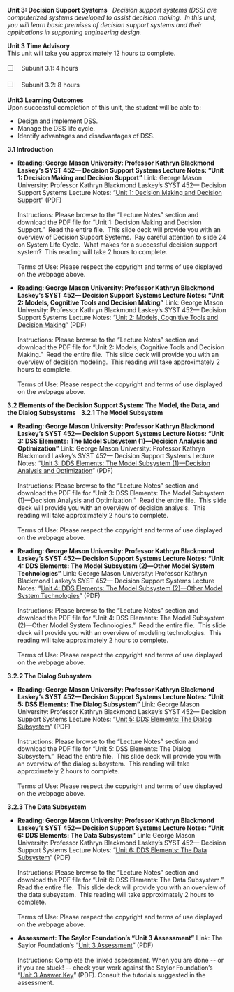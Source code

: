 **Unit 3: Decision Support Systems** <span id="3"></span> 
*Decision support systems (DSS) are computerized systems developed to
assist decision making.  In this unit, you will learn basic premises of
decision support systems and their applications in supporting
engineering design.*

**Unit 3 Time Advisory**  
This unit will take you approximately 12 hours to complete.  
  
 <span
style="color: rgb(85, 85, 85); font-family: 'Myriad Pro', 'Gill Sans', 'Gill Sans MT', Calibri, sans-serif; font-size: 16px; line-height: 24px; text-align: left; -webkit-text-size-adjust: none; ">☐
   </span>Subunit 3.1: 4 hours  
  
 <span
style="color: rgb(85, 85, 85); font-family: 'Myriad Pro', 'Gill Sans', 'Gill Sans MT', Calibri, sans-serif; font-size: 16px; line-height: 24px; text-align: left; -webkit-text-size-adjust: none; ">☐
   </span>Subunit 3.2: 8 hours

**Unit3 Learning Outcomes**  
Upon successful completion of this unit, the student will be able to:  
-   Design and implement DSS.
-   Manage the DSS life cycle.
-   Identify advantages and disadvantages of DSS. 

**3.1 Introduction** <span id="3.1"></span> 
-   **Reading: George Mason University: Professor Kathryn Blackmond
    Laskey’s SYST 452— Decision Support Systems Lecture Notes: “Unit 1:
    Decision Making and Decision Support”**
    Link: George Mason University: Professor Kathryn Blackmond Laskey’s
    SYST 452— Decision Support Systems Lecture Notes: “[Unit 1: Decision
    Making and Decision
    Support](http://volgenau.gmu.edu/~klaskey/SYST542/)” (PDF)  
        
     Instructions: Please browse to the “Lecture Notes” section and
    download the PDF file for “Unit 1: Decision Making and Decision
    Support.”  Read the entire file.  This slide deck will provide you
    with an overview of Decision Support Systems.  Pay careful attention
    to slide 24 on System Life Cycle.  What makes for a successful
    decision support system?  This reading will take 2 hours to
    complete.  
        
     Terms of Use: Please respect the copyright and terms of use
    displayed on the webpage above.

-   **Reading: George Mason University: Professor Kathryn Blackmond
    Laskey’s SYST 452— Decision Support Systems Lecture Notes: “Unit 2:
    Models, Cognitive Tools and Decision Making”**
    Link: George Mason University: Professor Kathryn Blackmond Laskey’s
    SYST 452— Decision Support Systems Lecture Notes: “[Unit 2: Models,
    Cognitive Tools and Decision
    Making](http://volgenau.gmu.edu/~klaskey/SYST542/)” (PDF)  
        
     Instructions: Please browse to the “Lecture Notes” section and
    download the PDF file for “Unit 2: Models, Cognitive Tools and
    Decision Making.”  Read the entire file.  This slide deck will
    provide you with an overview of decision modeling.  This reading
    will take approximately 2 hours to complete.  
        
     Terms of Use: Please respect the copyright and terms of use
    displayed on the webpage above.

**3.2 Elements of the Decision Support System: The Model, the Data, and
the Dialog Subsystems** <span id="3.2"></span> 
**3.2.1 The Model Subsystem** <span id="3.2.1"></span> 
-   **Reading: George Mason University: Professor Kathryn Blackmond
    Laskey’s SYST 452— Decision Support Systems Lecture Notes: “Unit 3:
    DSS Elements: The Model Subsystem (1)—Decision Analysis and
    Optimization”**
    Link: George Mason University: Professor Kathryn Blackmond Laskey’s
    SYST 452— Decision Support Systems Lecture Notes: “[Unit 3: DDS
    Elements: The Model Subsystem (1)—Decision Analysis and
    Optimization](http://volgenau.gmu.edu/~klaskey/SYST542/)” (PDF)  
        
     Instructions: Please browse to the “Lecture Notes” section and
    download the PDF file for “Unit 3: DSS Elements: The Model Subsystem
    (1)—Decision Analysis and Optimization.”  Read the entire file. 
    This slide deck will provide you with an overview of decision
    analysis.  This reading will take approximately 2 hours to
    complete.  
        
     Terms of Use: Please respect the copyright and terms of use
    displayed on the webpage above.

-   **Reading: George Mason University: Professor Kathryn Blackmond
    Laskey’s SYST 452— Decision Support Systems Lecture Notes: “Unit 4:
    DDS Elements: The Model Subsystem (2)—Other Model System
    Technologies”**
    Link: George Mason University: Professor Kathryn Blackmond Laskey’s
    SYST 452— Decision Support Systems Lecture Notes: “[Unit 4: DDS
    Elements: The Model Subsystem (2)—Other Model System
    Technologies](http://volgenau.gmu.edu/~klaskey/SYST542/)” (PDF)  
        
     Instructions: Please browse to the “Lecture Notes” section and
    download the PDF file for “Unit 4: DSS Elements: The Model Subsystem
    (2)—Other Model System Technologies.”  Read the entire file.  This
    slide deck will provide you with an overview of modeling
    technologies.  This reading will take approximately 2 hours to
    complete.  
        
     Terms of Use: Please respect the copyright and terms of use
    displayed on the webpage above.

**3.2.2 The Dialog Subsystem** <span id="3.2.2"></span> 
-   **Reading: George Mason University: Professor Kathryn Blackmond
    Laskey’s SYST 452— Decision Support Systems Lecture Notes: “Unit 5:
    DSS Elements: The Dialog Subsystem”**
    Link: George Mason University: Professor Kathryn Blackmond Laskey’s
    SYST 452— Decision Support Systems Lecture Notes: “[Unit 5: DDS
    Elements: The Dialog
    Subsystem](http://volgenau.gmu.edu/~klaskey/SYST542/)” (PDF)  
        
     Instructions: Please browse to the “Lecture Notes” section and
    download the PDF file for “Unit 5: DSS Elements: The Dialog
    Subsystem.”  Read the entire file.  This slide deck will provide you
    with an overview of the dialog subsystem.  This reading will take
    approximately 2 hours to complete.  
        
     Terms of Use: Please respect the copyright and terms of use
    displayed on the webpage above.

**3.2.3 The Data Subsystem** <span id="3.2.3"></span> 
-   **Reading: George Mason University: Professor Kathryn Blackmond
    Laskey’s SYST 452— Decision Support Systems Lecture Notes: “Unit 6:
    DDS Elements: The Data Subsystem”**
    Link: George Mason University: Professor Kathryn Blackmond Laskey’s
    SYST 452— Decision Support Systems Lecture Notes: “[Unit 6: DDS
    Elements: The Data
    Subsystem](http://volgenau.gmu.edu/~klaskey/SYST542/)” (PDF)  
        
     Instructions: Please browse to the “Lecture Notes” section and
    download the PDF file for “Unit 6: DSS Elements: The Data
    Subsystem.”  Read the entire file.  This slide deck will provide you
    with an overview of the data subsystem.  This reading will take
    approximately 2 hours to complete.  
        
     Terms of Use: Please respect the copyright and terms of use
    displayed on the webpage above.

-   **Assessment: The Saylor Foundation’s “Unit 3 Assessment”**
    Link: The Saylor Foundation’s “[Unit 3
    Assessment](https://resources.saylor.org/wwwresources/archived/site/wp-content/uploads/2012/08/ME-402-Assessment-Unit-3.FINAL_.pdf)”
    (PDF)  
        
     Instructions: Complete the linked assessment. When you are done --
    or if you are stuck! -- check your work against the Saylor
    Foundation’s “[Unit 3 Answer
    Key](https://resources.saylor.org/wwwresources/archived/site/wp-content/uploads/2012/08/ME-402-Assessment-Answer-Key-Unit-3.FINAL_.pdf)”
    (PDF). Consult the tutorials suggested in the assessment.


